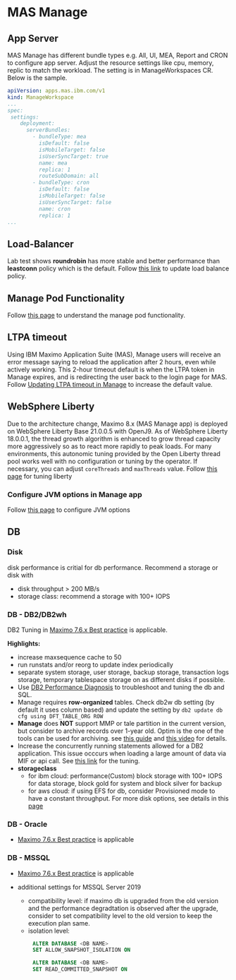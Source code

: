# MAS Manage

## App Server

MAS Manage has different bundle types e.g. All, UI, MEA, Report and CRON to configure app server. Adjust the resource settings like cpu, memory, replic to match the workload. The setting is in ManageWorkspaces CR. Below is the sample. 

```yaml
apiVersion: apps.mas.ibm.com/v1
kind: ManageWorkspace
...
spec:
 settings:
    deployment:
      serverBundles:
        - bundleType: mea
          isDefault: false
          isMobileTarget: false
          isUserSyncTarget: true
          name: mea
          replica: 1
          routeSubDomain: all
        - bundleType: cron
          isDefault: false
          isMobileTarget: false
          isUserSyncTarget: false
          name: cron
          replica: 1
...
```

## Load-Balancer

Lab test shows **roundrobin** has more stable and better performance than **leastconn** policy which is the default. Follow [this link](../ocp/bestpractice.md#load-balance-algorithm) to update load balance policy. 

## Manage Pod Functionality

Follow [this page](https://ibm-mas.github.io/cli/guides/mas-pods-explained/#manage-pods) to understand the manage pod functionality. 

## LTPA timeout

Using IBM Maximo Application Suite (MAS), Manage users will receive an error message saying to reload the application after 2 hours, even while actively working. This 2-hour timeout default is when the LTPA token in Manage expires, and is redirecting the user back to the login page for MAS. Follow [Updating LTPA timeout in Manage](https://www.ibm.com/support/pages/node/6841623) to increase the default value. 

## WebSphere Liberty

Due to the architecture change, Maximo 8.x (MAS Manage app) is deployed on WebSphere Liberty Base 21.0.0.5 with OpenJ9. As of WebSphere Liberty 18.0.0.1, the thread growth algorithm is enhanced to grow thread capacity more aggressively so as to react more rapidly to peak loads. For many environments, this autonomic tuning provided by the Open Liberty thread pool works well with no configuration or tuning by the operator. If necessary, you can adjust `coreThreads` and `maxThreads` value. Follow [this page](https://www.ibm.com/docs/en/was-liberty/core?topic=tuning-liberty) for tuning liberty

### Configure JVM options in Manage app
Follow [this page](https://www.ibm.com/docs/en/maximo-manage/continuous-delivery?topic=application-configuring-jvm-options) to configure JVM options


## DB

### Disk

disk performance is critial for db performance. Recommend a storage or disk with

* disk throughput > 200 MB/s
* storage class: recommend a storage with 100+ IOPS

### DB - DB2/DB2wh

DB2 Tuning in [Maximo 7.6.x Best practice](../../maximo-7/download/Maximo%20Best%20Practices%20for%20System%20Performance%207.6.x%20v1.3.pdf) is applicable. 

**Highlights:**

- increase maxsequence cache to 50
- run runstats and/or reorg to update index periodically
- separate system storage, user storage, backup storage, transaction logs storage, temporary tablespace storage on as different disks if possible. 
- Use [DB2 Performance Diagnosis](../../pd/db2-performance-diagnosis.md) to troubleshoot and tuning the db and SQL.
- Manage requires **row-organized** tables. Check db2w db setting (by default it uses column based) and update the setting by `db2 update db cfg using DFT_TABLE_ORG ROW`
- **Manage** does **NOT** support MMP or tale partition in the current version, but consider to archive records over 1-year old. Optim is the one of the tools can be used for archiving. see [this guide](https://www.ibm.com/support/pages/installing-ibm-maximo-archiving-751-ibm-maximo-asset-management-v76) and [this video](https://www.youtube.com/watch?v=qr_0SpWrabc) for details. 
- Increase the concurrently running statements allowed for a DB2 application. This issue occcurs when loading a large amount of data via MIF or api call. See [this link](https://www.ibm.com/support/pages/how-many-concurrently-running-statements-allowed-db2-java-application-and-how-increase-it) for the tuning. 
- **storageclass**
    - for ibm cloud:  performance(Custom) block storage with 100+ IOPS for data storage, block gold for system and block silver for backup
    - for aws cloud: if using EFS for db, consider Provisioned mode to have a constant throughput. For more disk options, see details in this [page](https://docs.aws.amazon.com/efs/latest/ug/performance.html)


### DB - Oracle   

- [Maximo 7.6.x Best practice](../../maximo-7/download/Maximo%20Best%20Practices%20for%20System%20Performance%207.6.x%20v1.3.pdf) is applicable
    
### DB - MSSQL

- [Maximo 7.6.x Best practice](../../maximo-7/download/Maximo%20Best%20Practices%20for%20System%20Performance%207.6.x%20v1.3.pdf) is applicable

- additional settings for MSSQL Server 2019
    - compatibility level: if maximo db is upgraded from the old version and the performance degradtation is observed after the upgrade, consider to set compatibility level to the old version to keep the execution plan same.
    - isolation level: 
```sql
        ALTER DATABASE <DB NAME>  
        SET ALLOW_SNAPSHOT_ISOLATION ON  

        ALTER DATABASE <DB NAME> 
        SET READ_COMMITTED_SNAPSHOT ON  
```

